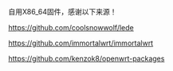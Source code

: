 自用X86_64固件，感谢以下来源！

https://github.com/coolsnowwolf/lede

https://github.com/immortalwrt/immortalwrt

https://github.com/kenzok8/openwrt-packages
